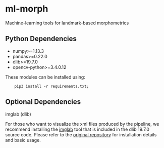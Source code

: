 # ml-morph
Machine-learning tools for landmark-based morphometrics

## Python Dependencies

- numpy>=1.13.3
- pandas>=0.22.0
- dlib>=19.7.0
- opencv-python>=3.4.0.12

These modules can be installed using:

		pip3 install -r requirements.txt;

## Optional Dependencies
imglab (dlib)

For those who want to visualize the xml files produced by the pipeline, we recommend installing the [imglab](https://github.com/davisking/dlib/tree/master/tools/imglab) tool that is included in the dlib 19.7.0 source code. 
Please refer to the [original repository](https://github.com/davisking/dlib/tree/master/tools/imglab) for installation details and basic usage.


